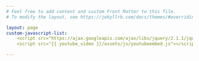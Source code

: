 ```yaml
---
# Feel free to add content and custom Front Matter to this file.
# To modify the layout, see https://jekyllrb.com/docs/themes/#overriding-theme-defaults

layout: page
custom-javascript-list:
	<script src="https://ajax.googleapis.com/ajax/libs/jquery/2.1.1/jquery.min.js"></script>
	<script src="{{ youtube_video }}/assets/js/youtubeembed.js"></script>

---
```



<iframe id="youtube_video" width="600" height="340" frameborder="0" allowfullscreen></iframe>





